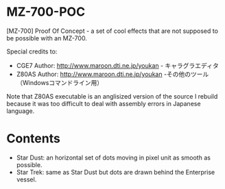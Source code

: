 # MZ-700-POC
[MZ-700] Proof Of Concept - a set of cool effects that are not supposed to be possible with an MZ-700.


Special credits to:

- CGE7 Author: http://www.maroon.dti.ne.jp/youkan - キャラグラエディタ
- Z80AS Author: http://www.maroon.dti.ne.jp/youkan -その他のツール（Windowsコマンドライン用）

Note that Z80AS executable is an anglisized version of the source I rebuild because it was too difficult to deal with assembly errors in Japanese language.

# Contents

- Star Dust: an horizontal set of dots moving in pixel unit as smooth as possible.
- Star Trek: same as Star Dust but dots are drawn behind the Enterprise vessel.
